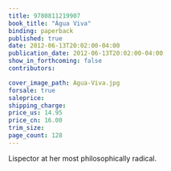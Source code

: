 ```yaml
---
title: 9780811219907
book_title: "Água Viva"
binding: paperback
published: true
date: 2012-06-13T20:02:00-04:00
publication_date: 2012-06-13T20:02:00-04:00
show_in_forthcoming: false
contributors:

cover_image_path: Agua-Viva.jpg
forsale: true
saleprice:
shipping_charge:
price_us: 14.95
price_cn: 16.00
trim_size:
page_count: 128
---
```

Lispector at her most philosophically radical.

